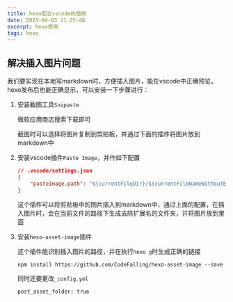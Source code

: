 ```yaml
---
title: hexo配合vscode的使用
date: 2023-04-03 21:25:46
excerpt: hexo使用
tags: hexo
---
```


## 解决插入图片问题

我们要实现在本地写markdown时，方便插入图片，能在vscode中正确预览，hexo发布后也能正确显示，可以安装一下步骤进行：

1. 安装截图工具`Snipaste`

   微软应用商店搜索下载即可

   截图时可以选择将图片复制到剪贴板，并通过下面的插件将图片放到markdown中

2. 安装vscode插件`Paste Image`，并作如下配置
   
    ```json
    // .vscode/settings.json
    {
        "pasteImage.path": "${currentFileDir}/${currentFileNameWithoutExt}",
    }
    ```
    这个插件可以将剪贴板中的图片插入到markdown中，通过上面的配置，在插入图片时，会在当前文件的路径下生成去除扩展名的文件夹，并将图片放到里面

3. 安装`hexo-asset-image`插件

    这个插件能识别插入图片的路径，并在执行`hexo g`时生成正确的链接

    ```
    npm install https://github.com/CodeFalling/hexo-asset-image --save
    ```

    同时还要更改`_config.yml`

    ```
    post_asset_folder: true
    ```

    